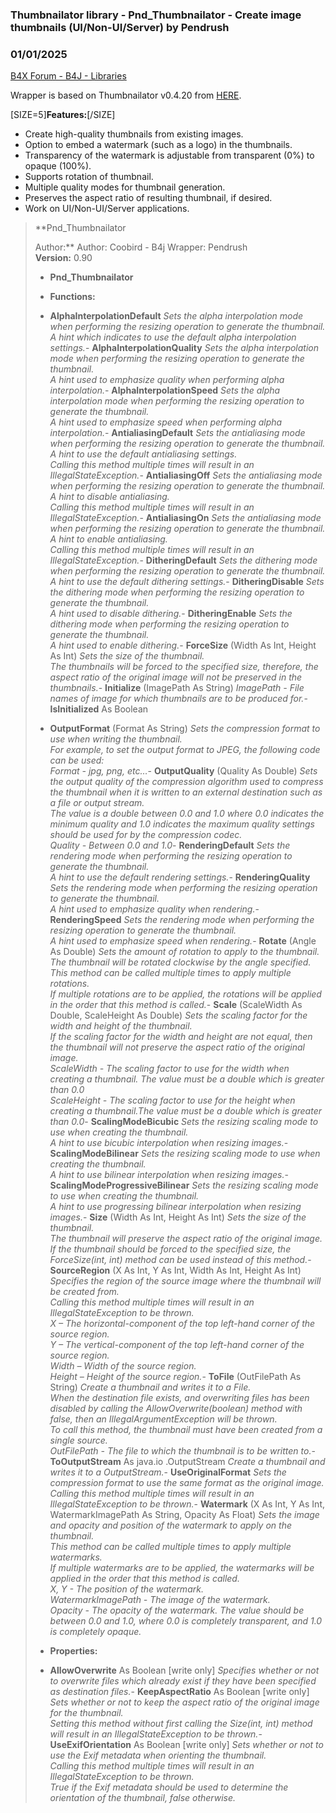 ### Thumbnailator library - Pnd_Thumbnailator - Create image thumbnails (UI/Non-UI/Server) by Pendrush
### 01/01/2025
[B4X Forum - B4J - Libraries](https://www.b4x.com/android/forum/threads/164895/)

Wrapper is based on Thumbnailator v0.4.20 from [HERE](https://github.com/coobird/thumbnailator).  
  
[SIZE=5]**Features:**[/SIZE]  

- Create high-quality thumbnails from existing images.
- Option to embed a watermark (such as a logo) in the thumbnails.
- Transparency of the watermark is adjustable from transparent (0%) to opaque (100%).
- Supports rotation of thumbnail.
- Multiple quality modes for thumbnail generation.
- Preserves the aspect ratio of resulting thumbnail, if desired.
- Work on UI/Non-UI/Server applications.

  
> **Pnd\_Thumbnailator  
>   
> Author:** Author: Coobird - B4j Wrapper: Pendrush  
> **Version:** 0.90  
>
> - **Pnd\_Thumbnailator**
>
> - **Functions:**
>
> - **AlphaInterpolationDefault**
> *Sets the alpha interpolation mode when performing the resizing operation to generate the thumbnail.  
>  A hint which indicates to use the default alpha interpolation settings.*- **AlphaInterpolationQuality**
> *Sets the alpha interpolation mode when performing the resizing operation to generate the thumbnail.  
>  A hint used to emphasize quality when performing alpha interpolation.*- **AlphaInterpolationSpeed**
> *Sets the alpha interpolation mode when performing the resizing operation to generate the thumbnail.  
>  A hint used to emphasize speed when performing alpha interpolation.*- **AntialiasingDefault**
> *Sets the antialiasing mode when performing the resizing operation to generate the thumbnail.  
>  A hint to use the default antialiasing settings.  
>  Calling this method multiple times will result in an IllegalStateException.*- **AntialiasingOff**
> *Sets the antialiasing mode when performing the resizing operation to generate the thumbnail.  
>  A hint to disable antialiasing.  
>  Calling this method multiple times will result in an IllegalStateException.*- **AntialiasingOn**
> *Sets the antialiasing mode when performing the resizing operation to generate the thumbnail.  
>  A hint to enable antialiasing.  
>  Calling this method multiple times will result in an IllegalStateException.*- **DitheringDefault**
> *Sets the dithering mode when performing the resizing operation to generate the thumbnail.  
>  A hint to use the default dithering settings.*- **DitheringDisable**
> *Sets the dithering mode when performing the resizing operation to generate the thumbnail.  
>  A hint used to disable dithering.*- **DitheringEnable**
> *Sets the dithering mode when performing the resizing operation to generate the thumbnail.  
>  A hint used to enable dithering.*- **ForceSize** (Width As Int, Height As Int)
> *Sets the size of the thumbnail.  
>  The thumbnails will be forced to the specified size, therefore, the aspect ratio of the original image will not be preserved in the thumbnails.*- **Initialize** (ImagePath As String)
> *ImagePath - File names of image for which thumbnails are to be produced for.*- **IsInitialized** As Boolean
> - **OutputFormat** (Format As String)
> *Sets the compression format to use when writing the thumbnail.  
>  For example, to set the output format to JPEG, the following code can be used:  
>  Format - jpg, png, etc…*- **OutputQuality** (Quality As Double)
> *Sets the output quality of the compression algorithm used to compress the thumbnail when it is written to an external destination such as a file or output stream.  
>  The value is a double between 0.0 and 1.0 where 0.0 indicates the minimum quality and 1.0 indicates the maximum quality settings should be used for by the compression codec.  
>  Quality - Between 0.0 and 1.0*- **RenderingDefault**
> *Sets the rendering mode when performing the resizing operation to generate the thumbnail.  
>  A hint to use the default rendering settings.*- **RenderingQuality**
> *Sets the rendering mode when performing the resizing operation to generate the thumbnail.  
>  A hint used to emphasize quality when rendering.*- **RenderingSpeed**
> *Sets the rendering mode when performing the resizing operation to generate the thumbnail.  
>  A hint used to emphasize speed when rendering.*- **Rotate** (Angle As Double)
> *Sets the amount of rotation to apply to the thumbnail.  
>  The thumbnail will be rotated clockwise by the angle specified.  
>  This method can be called multiple times to apply multiple rotations.  
>  If multiple rotations are to be applied, the rotations will be applied in the order that this method is called.*- **Scale** (ScaleWidth As Double, ScaleHeight As Double)
> *Sets the scaling factor for the width and height of the thumbnail.  
>  If the scaling factor for the width and height are not equal, then the thumbnail will not preserve the aspect ratio of the original image.  
>  ScaleWidth - The scaling factor to use for the width when creating a thumbnail. The value must be a double which is greater than 0.0  
>  ScaleHeight - The scaling factor to use for the height when creating a thumbnail.The value must be a double which is greater than 0.0*- **ScalingModeBicubic**
> *Sets the resizing scaling mode to use when creating the thumbnail.  
>  A hint to use bicubic interpolation when resizing images.*- **ScalingModeBilinear**
> *Sets the resizing scaling mode to use when creating the thumbnail.  
>  A hint to use bilinear interpolation when resizing images.*- **ScalingModeProgressiveBilinear**
> *Sets the resizing scaling mode to use when creating the thumbnail.  
>  A hint to use progressing bilinear interpolation when resizing images.*- **Size** (Width As Int, Height As Int)
> *Sets the size of the thumbnail.  
>  The thumbnail will preserve the aspect ratio of the original image.  
>  If the thumbnail should be forced to the specified size, the ForceSize(int, int) method can be used instead of this method.*- **SourceRegion** (X As Int, Y As Int, Width As Int, Height As Int)
> *Specifies the region of the source image where the thumbnail will be created from.  
>  Calling this method multiple times will result in an IllegalStateException to be thrown.  
>  X – The horizontal-component of the top left-hand corner of the source region.  
>  Y – The vertical-component of the top left-hand corner of the source region.  
>  Width – Width of the source region.  
>  Height – Height of the source region.*- **ToFile** (OutFilePath As String)
> *Create a thumbnail and writes it to a File.  
>  When the destination file exists, and overwriting files has been disabled by calling the AllowOverwrite(boolean) method with false, then an IllegalArgumentException will be thrown.  
>  To call this method, the thumbnail must have been created from a single source.  
>  OutFilePath - The file to which the thumbnail is to be written to.*- **ToOutputStream** As java.io .OutputStream
> *Create a thumbnail and writes it to a OutputStream.*- **UseOriginalFormat**
> *Sets the compression format to use the same format as the original image.  
>  Calling this method multiple times will result in an IllegalStateException to be thrown.*- **Watermark** (X As Int, Y As Int, WatermarkImagePath As String, Opacity As Float)
> *Sets the image and opacity and position of the watermark to apply on the thumbnail.  
>  This method can be called multiple times to apply multiple watermarks.  
>  If multiple watermarks are to be applied, the watermarks will be applied in the order that this method is called.  
>  X, Y - The position of the watermark.  
>  WatermarkImagePath - The image of the watermark.  
>  Opacity - The opacity of the watermark. The value should be between 0.0 and 1.0, where 0.0 is completely transparent, and 1.0 is completely opaque.*
> - **Properties:**
>
> - **AllowOverwrite** As Boolean [write only]
> *Specifies whether or not to overwrite files which already exist if they have been specified as destination files.*- **KeepAspectRatio** As Boolean [write only]
> *Sets whether or not to keep the aspect ratio of the original image for the thumbnail.  
>  Setting this method without first calling the Size(int, int) method will result in an IllegalStateException to be thrown.*- **UseExifOrientation** As Boolean [write only]
> *Sets whether or not to use the Exif metadata when orienting the thumbnail.  
>  Calling this method multiple times will result in an IllegalStateException to be thrown.  
>  True if the Exif metadata should be used to determine the orientation of the thumbnail, false otherwise.*